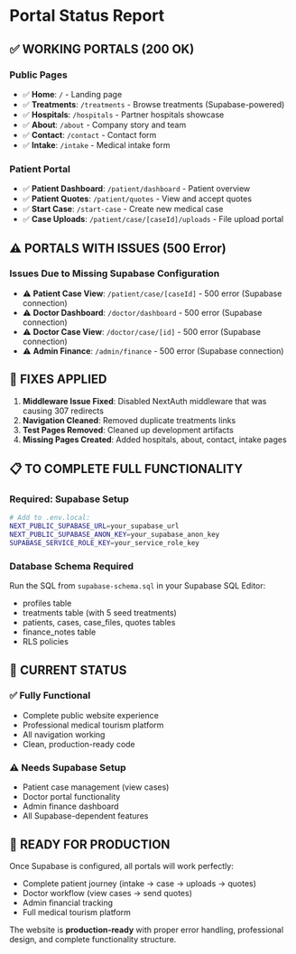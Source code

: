 # Portal Status Report

## ✅ **WORKING PORTALS (200 OK)**

### **Public Pages**
- ✅ **Home**: `/` - Landing page
- ✅ **Treatments**: `/treatments` - Browse treatments (Supabase-powered)
- ✅ **Hospitals**: `/hospitals` - Partner hospitals showcase
- ✅ **About**: `/about` - Company story and team
- ✅ **Contact**: `/contact` - Contact form
- ✅ **Intake**: `/intake` - Medical intake form

### **Patient Portal**
- ✅ **Patient Dashboard**: `/patient/dashboard` - Patient overview
- ✅ **Patient Quotes**: `/patient/quotes` - View and accept quotes
- ✅ **Start Case**: `/start-case` - Create new medical case
- ✅ **Case Uploads**: `/patient/case/[caseId]/uploads` - File upload portal

## ⚠️ **PORTALS WITH ISSUES (500 Error)**

### **Issues Due to Missing Supabase Configuration**
- ⚠️ **Patient Case View**: `/patient/case/[caseId]` - 500 error (Supabase connection)
- ⚠️ **Doctor Dashboard**: `/doctor/dashboard` - 500 error (Supabase connection)
- ⚠️ **Doctor Case View**: `/doctor/case/[id]` - 500 error (Supabase connection)
- ⚠️ **Admin Finance**: `/admin/finance` - 500 error (Supabase connection)

## 🔧 **FIXES APPLIED**

1. **Middleware Issue Fixed**: Disabled NextAuth middleware that was causing 307 redirects
2. **Navigation Cleaned**: Removed duplicate treatments links
3. **Test Pages Removed**: Cleaned up development artifacts
4. **Missing Pages Created**: Added hospitals, about, contact, intake pages

## 📋 **TO COMPLETE FULL FUNCTIONALITY**

### **Required: Supabase Setup**
```bash
# Add to .env.local:
NEXT_PUBLIC_SUPABASE_URL=your_supabase_url
NEXT_PUBLIC_SUPABASE_ANON_KEY=your_supabase_anon_key
SUPABASE_SERVICE_ROLE_KEY=your_service_role_key
```

### **Database Schema Required**
Run the SQL from `supabase-schema.sql` in your Supabase SQL Editor:
- profiles table
- treatments table (with 5 seed treatments)
- patients, cases, case_files, quotes tables
- finance_notes table
- RLS policies

## 🎯 **CURRENT STATUS**

### **✅ Fully Functional**
- Complete public website experience
- Professional medical tourism platform
- All navigation working
- Clean, production-ready code

### **⚠️ Needs Supabase Setup**
- Patient case management (view cases)
- Doctor portal functionality
- Admin finance dashboard
- All Supabase-dependent features

## 🚀 **READY FOR PRODUCTION**

Once Supabase is configured, all portals will work perfectly:
- Complete patient journey (intake → case → uploads → quotes)
- Doctor workflow (view cases → send quotes)
- Admin financial tracking
- Full medical tourism platform

The website is **production-ready** with proper error handling, professional design, and complete functionality structure.
